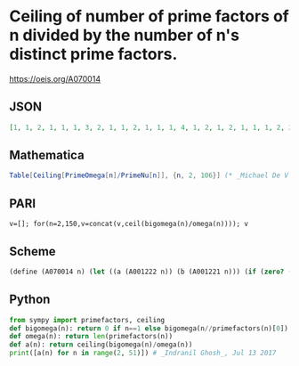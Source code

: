# Ceiling of number of prime factors of n divided by the number of n's distinct prime factors\.
https://oeis.org/A070014
## JSON
```JSON
[1, 1, 2, 1, 1, 1, 3, 2, 1, 1, 2, 1, 1, 1, 4, 1, 2, 1, 2, 1, 1, 1, 2, 2, 1, 3, 2, 1, 1, 1, 5, 1, 1, 1, 2, 1, 1, 1, 2, 1, 1, 1, 2, 2, 1, 1, 3, 2, 2, 1, 2, 1, 2, 1, 2, 1, 1, 1, 2, 1, 1, 2, 6, 1, 1, 1, 2, 1, 1, 1, 3, 1, 1, 2, 2, 1, 1, 1, 3, 4, 1, 1, 2, 1, 1, 1, 2, 1, 2, 1, 2, 1, 1, 1, 3, 1, 2, 2, 2, 1, 1, 1, 2, 1, 1]
```
## Mathematica
```Mathematica
Table[Ceiling[PrimeOmega[n]/PrimeNu[n]], {n, 2, 106}] (* _Michael De Vlieger_, Jul 12 2017 *)
```
## PARI
```PARI
v=[]; for(n=2,150,v=concat(v,ceil(bigomega(n)/omega(n)))); v
```
## Scheme
```Scheme
(define (A070014 n) (let ((a (A001222 n)) (b (A001221 n))) (if (zero? (modulo a b)) (/ a b) (+ 1 (/ (- a (modulo a b)) b))))) ;; _Antti Karttunen_, Jul 12 2017
```
## Python
```Python
from sympy import primefactors, ceiling
def bigomega(n): return 0 if n==1 else bigomega(n//primefactors(n)[0]) + 1
def omega(n): return len(primefactors(n))
def a(n): return ceiling(bigomega(n)/omega(n))
print([a(n) for n in range(2, 51)]) # _Indranil Ghosh_, Jul 13 2017
```
